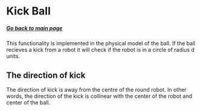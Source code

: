 # Kick Ball
##### [Go back to main page](../../Documentation.md)

This functionality is implemented in the physical model of the ball. If the ball recieves a kick from a robot
it will check if the robot is in a circle of radius d units.

## The direction of kick
The direction of kick is away from the centre of the round robot. In other words, the direction of the kick is
collinear with the center of the robot and center of the ball.



<!-- ![Kick Ball Vector Diagram](../Figures/.png) -->
